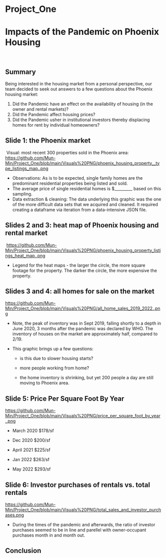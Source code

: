 # Project_One
# Impacts of the Pandemic on Phoenix Housing
​
## Summary
Being interested in the housing market from a personal perspective, our team decided to seek out answers to a few questions about the Phoenix housing market:
​
1.  Did the Pandemic have an effect on the availability of housing (in the owner and rental markets)?
2.  Did the Pandemic affect housing prices?
3.  Did the Pandemic usher in institutional investors thereby displacing homes for rent by individual homeowners?
​
## Slide 1:  the Phoenix market
​
Visual:  most recent 300 properties sold in the Phoenix area:
https://github.com/Mun-Min/Project_One/blob/main/Visuals%20PNG/phoenix_housing_property__type_listings_map..png
​
- Observations:  As is to be expected, single family homes are the predominant residential properties being listed and sold.
- The average price of single residential homes is $_________ based on this sampling.
- Data extraction & cleaning:  The data underlying this graphic was the one of the more difficult data sets that we acquired and cleaned.  It required creating a dataframe via iteration from a data-intensive JSON file.
​
## Slides 2 and 3:  heat map of Phoenix housing and rental market 
​
https://github.com/Mun-Min/Project_One/blob/main/Visuals%20PNG/phoenix_housing_property_listings_heat_map..png

- Legend for the heat maps - the larger the circle, the more square footage for the property.  The darker the circle, the more expensive the property.
​
​
## Slides 3 and 4: all homes for sale on the market
​<https://github.com/Mun-Min/Project_One/blob/main/Visuals%20PNG/all_home_sales_2019_2022..png>

- Note, the peak of inventory was in Sept 2019, falling shortly to a depth in June 2020, 3 months after the pandemic was declared by WHO.  The inventory of houses on the market are approximately half, compared to 2/19.


- This graphic brings up a few questions:

    - is this due to slower housing starts?

    - more people working from home?

    - the home inventory is shrinking, but yet 200 people a day are still moving to Phoenix area.

## Slide 5: Price Per Square Foot By Year
https://github.com/Mun-Min/Project_One/blob/main/Visuals%20PNG/price_per_square_foot_by_year..png

- March 2020 $178/sf

- Dec 2020 $200/sf

- April 2021 $225/sf

- Jan 2022 $263/sf

- May 2022 $293/sf
​
## Slide 6:  Investor purchases of rentals vs. total rentals
​<https://github.com/Mun-Min/Project_One/blob/main/Visuals%20PNG/total_sales_and_investor_purchases.png>

- During the times of the pandemic and afterwards, the ratio of investor purchases seemed to be in line and parellel with owner-occupant purchases month in and month out.

## Conclusion